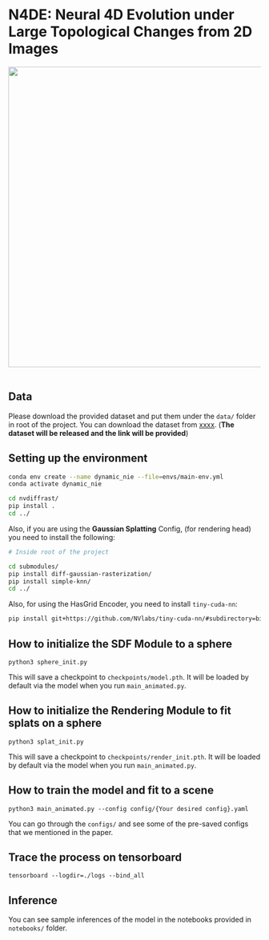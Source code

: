 # N4DE: Neural 4D Evolution under Large Topological Changes from 2D Images

<div style="text-align: center">
<img src="static/Breaking Sphere.gif" width="600"/>
</div>

<br>

## Data
Please download the provided dataset and put them under the `data/` folder in root of the project. You can download the dataset from [xxxx]().
(**The dataset will be released and the link will be provided**)

## Setting up the environment
```bash
conda env create --name dynamic_nie --file=envs/main-env.yml
conda activate dynamic_nie

cd nvdiffrast/
pip install .
cd ../
```

Also, if you are using the __Gaussian Splatting__ Config, (for rendering head) you need to install the following:
```bash
# Inside root of the project

cd submodules/
pip install diff-gaussian-rasterization/
pip install simple-knn/
cd ../
```

Also, for using the HasGrid Encoder, you need to install `tiny-cuda-nn`:
```bash
pip install git+https://github.com/NVlabs/tiny-cuda-nn/#subdirectory=bindings/torch;
```

## How to initialize the SDF Module to a sphere
```
python3 sphere_init.py
```
This will save a checkpoint to `checkpoints/model.pth`. It will be loaded by default via the model when you run `main_animated.py`.

## How to initialize the Rendering Module to fit splats on a sphere
```
python3 splat_init.py
```
This will save a checkpoint to `checkpoints/render_init.pth`. It will be loaded by default via the model when you run `main_animated.py`.

## How to train the model and fit to a scene
```
python3 main_animated.py --config config/{Your desired config}.yaml
```
You can go through the `configs/` and see some of the pre-saved configs that we mentioned in the paper.

## Trace the process on tensorboard
```
tensorboard --logdir=./logs --bind_all
```

## Inference
You can see sample inferences of the model in the notebooks provided in `notebooks/` folder.